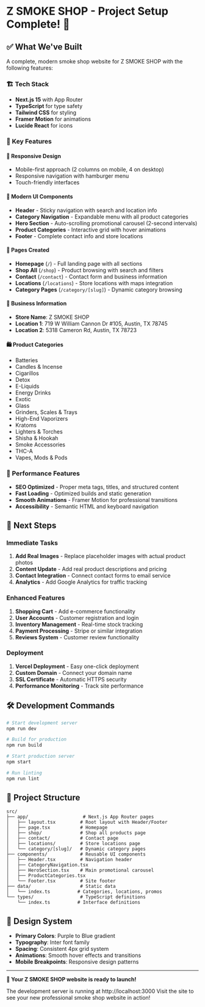 # Z SMOKE SHOP - Project Setup Complete! 🎉

## ✅ What We've Built

A complete, modern smoke shop website for Z SMOKE SHOP with the following features:

### 🏗️ Tech Stack
- **Next.js 15** with App Router
- **TypeScript** for type safety
- **Tailwind CSS** for styling
- **Framer Motion** for animations
- **Lucide React** for icons

### 🌟 Key Features

#### 📱 Responsive Design
- Mobile-first approach (2 columns on mobile, 4 on desktop)
- Responsive navigation with hamburger menu
- Touch-friendly interfaces

#### 🎨 Modern UI Components
- **Header** - Sticky navigation with search and location info
- **Category Navigation** - Expandable menu with all product categories
- **Hero Section** - Auto-scrolling promotional carousel (2-second intervals)
- **Product Categories** - Interactive grid with hover animations
- **Footer** - Complete contact info and store locations

#### 📄 Pages Created
- **Homepage** (`/`) - Full landing page with all sections
- **Shop All** (`/shop`) - Product browsing with search and filters
- **Contact** (`/contact`) - Contact form and business information
- **Locations** (`/locations`) - Store locations with maps integration
- **Category Pages** (`/category/[slug]`) - Dynamic category browsing

#### 🏪 Business Information
- **Store Name**: Z SMOKE SHOP
- **Location 1**: 719 W William Cannon Dr #105, Austin, TX 78745
- **Location 2**: 5318 Cameron Rd, Austin, TX 78723

#### 🛍️ Product Categories
- Batteries
- Candles & Incense
- Cigarillos
- Detox
- E-Liquids
- Energy Drinks
- Exotic
- Glass
- Grinders, Scales & Trays
- High-End Vaporizers
- Kratoms
- Lighters & Torches
- Shisha & Hookah
- Smoke Accessories
- THC-A
- Vapes, Mods & Pods

### 🚀 Performance Features
- **SEO Optimized** - Proper meta tags, titles, and structured content
- **Fast Loading** - Optimized builds and static generation
- **Smooth Animations** - Framer Motion for professional transitions
- **Accessibility** - Semantic HTML and keyboard navigation

## 🎯 Next Steps

### Immediate Tasks
1. **Add Real Images** - Replace placeholder images with actual product photos
2. **Content Update** - Add real product descriptions and pricing
3. **Contact Integration** - Connect contact forms to email service
4. **Analytics** - Add Google Analytics for traffic tracking

### Enhanced Features
1. **Shopping Cart** - Add e-commerce functionality
2. **User Accounts** - Customer registration and login
3. **Inventory Management** - Real-time stock tracking
4. **Payment Processing** - Stripe or similar integration
5. **Reviews System** - Customer review functionality

### Deployment
1. **Vercel Deployment** - Easy one-click deployment
2. **Custom Domain** - Connect your domain name
3. **SSL Certificate** - Automatic HTTPS security
4. **Performance Monitoring** - Track site performance

## 🛠️ Development Commands

```bash
# Start development server
npm run dev

# Build for production
npm run build

# Start production server
npm start

# Run linting
npm run lint
```

## 📁 Project Structure

```
src/
├── app/                    # Next.js App Router pages
│   ├── layout.tsx         # Root layout with Header/Footer
│   ├── page.tsx           # Homepage
│   ├── shop/              # Shop all products page
│   ├── contact/           # Contact page
│   ├── locations/         # Store locations page
│   └── category/[slug]/   # Dynamic category pages
├── components/            # Reusable UI components
│   ├── Header.tsx         # Navigation header
│   ├── CategoryNavigation.tsx
│   ├── HeroSection.tsx    # Main promotional carousel
│   ├── ProductCategories.tsx
│   └── Footer.tsx         # Site footer
├── data/                  # Static data
│   └── index.ts          # Categories, locations, promos
└── types/                 # TypeScript definitions
    └── index.ts          # Interface definitions
```

## 🎨 Design System

- **Primary Colors**: Purple to Blue gradient
- **Typography**: Inter font family
- **Spacing**: Consistent 4px grid system
- **Animations**: Smooth hover effects and transitions
- **Mobile Breakpoints**: Responsive design patterns

---

**🚀 Your Z SMOKE SHOP website is ready to launch!**

The development server is running at http://localhost:3000
Visit the site to see your new professional smoke shop website in action!
